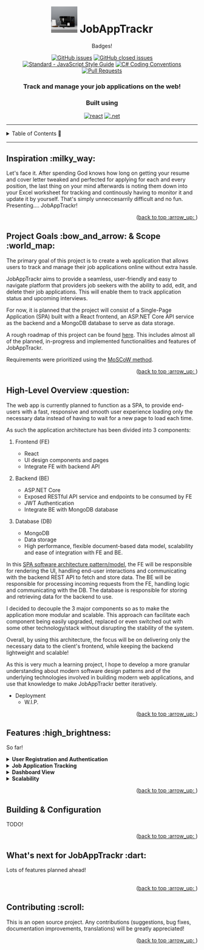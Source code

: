 <div align="center">
<h1>
    <a name="readme-top"></a>
    <img src="./docs/visuals/logo1.png" style="background-color:white" width="69px">
    <b> JobAppTrackr</b>
</h1>

<div align="center">

Badges!

[![GitHub issues](https://img.shields.io/github/issues-raw/bhodrolok/jobapptrackr?color=blue&style=plastic)](https://github.com/Bhodrolok/JobAppTrackr/issues)
[![GitHub closed issues](https://img.shields.io/github/issues-closed-raw/bhodrolok/jobapptrackr)](https://github.com/Bhodrolok/JobAppTrackr/issues?q=is%3Aissue+is%3Aclosed)
[![Standard - JavaScript Style Guide](https://img.shields.io/badge/code%20style-standard-yellowgreen.svg?style=flat&logo=javascript&logoColor=white)](http://standardjs.com/)
[![C# Coding Conventions](https://img.shields.io/badge/coding%20convention-standard-green.svg?style=flat&logo=csharp&logoColor=white)](https://learn.microsoft.com/en-us/dotnet/csharp/fundamentals/coding-style/coding-conventions)
[![Pull Requests](https://img.shields.io/badge/PRs-welcome-brightgreen.svg?style=flat&logo=cachet&logoColor=white)](https://github.com/Bhodrolok/JobAppTrackr/pulls)


</div>

### Track and manage your job applications on the web!

<h3> Built using </h3>

[![react](https://img.shields.io/badge/react-%2320232a.svg?style=for-the-badge&logo=react&logoColor=%2361DAFB)](https://reactjs.org/)
[![.net](https://img.shields.io/badge/--blue?style=for-the-badge&logo=.net&logoColor=white)](https://protonmail.com)

</div>

---
<details>
  <summary>Table of Contents 🚩</summary>
  <ol>
    <li>
      <a href="#inspiration">Inspiration</a>
    </li>
    <li>
        <a href="#about-project">Project Goals & Scope</a>
    </li>
    <li><a href="#some-info">High-Level Overview </a>
    <li><a href="#features">Key Features</a>
    <li><a href="#too-much-time">Configuration</a></li>
    <!--FUTURE!
    <li><a href="#contributing">Contributing</a></li>
    <li><a href="#license">License</a></li>
    <li><a href="#contact">Contact</a></li>
    -->
    <li><a href="#extra">Feedback</a></li>
    <li><a href="#contributing">Contributing</a></li>
  </ol>
</details>

---

<h2 id="inspiration"> Inspiration :milky_way: </h2>

Let's face it. After spending God knows how long on getting your resume and cover letter tweaked and perfected for applying for each and every position, the last thing on your mind afterwards is noting them down into your Excel worksheet for tracking and continously having to monitor it and update it by yourself. That's simply unneccesarrily difficult and no fun. Presenting.... JobAppTrackr!

<p align="right">(<a href="#readme-top">back to top :arrow_up: </a>)</p>

<h2 id="about-project"> Project Goals :bow_and_arrow: & Scope :world_map: </h2>

The primary goal of this project is to create a web application that allows users to track and manage their job applications online without extra hassle.

JobAppTrackr aims to provide a seamless, user-friendly and easy to navigate platform that providers job seekers with the ability to add, edit, and delete their job applications. This will enable them to track application status and upcoming interviews.

For now, it is planned that the project will consist of a Single-Page Application (SPA) built with a React frontend, an ASP.NET Core API service as the backend and a MongoDB database to serve as data storage. 

A rough roadmap of this project can be found [here](https://github.com/users/Bhodrolok/projects/1). This includes almost all of the planned, in-progress and implemented functionalities and features of JobAppTrackr.

Requirements were prioritized using the [MoSCoW method](https://en.wikipedia.org/wiki/MoSCoW_method).
<p align="right">(<a href="#readme-top">back to top :arrow_up: </a>)</p>


<h2 id="some-info"> High-Level Overview :question: </h2>

The web app is currently planned to function as a SPA, to provide end-users with a fast, responsive and smooth user experience loading only the necessary data instead of having to wait for a new page to load each time.

As such the application architecture has been divided into 3 components: 

1. Frontend (FE)
    * React
    * UI design components and pages
    * Integrate FE with backend API

2. Backend (BE)
    * ASP.NET Core 
    * Exposed RESTful API service and endpoints to be consumed by FE
    * JWT Authentication
    * Integrate BE with MongoDB database

3. Database (DB)
    * MongoDB
    * Data storage
    * High performance, flexible document-based data model, scalability and ease of integration with FE and BE.

In this [SPA software architecture pattern/model](https://livebook.manning.com/book/spa-design-and-architecture/chapter-1/11), the FE will be responsible for rendering the UI, handling end-user interactions and communicating with the backend REST API to fetch and store data. 
The BE will be responsible for processing incoming requests from the FE, handling logic and communicating with the DB. The database is responsible for storing and retrieving data for the backend to use.

I decided to decouple the 3 major components so as to make the application more modular and scalable. This approach can facilitate each component being easily upgraded, replaced or even switched out with some other technology/stack without disrupting the stability of the system. 

Overall, by using this architecture, the focus will be on delivering only the necessary data to the client's frontend, while keeping the backend lightweight and scalable!

As this is very much a learning project, I hope to develop a more granular understanding about modern software design patterns and of the underlying technologies involved in building modern web applications, and use that knowledge to make JobAppTrackr better iteratively.

* Deployment
    * W.I.P.


<p align="right">(<a href="#readme-top">back to top :arrow_up: </a>)</p>

<h2 id="features"> Features :high_brightness: </h2>

So far!

<details>
    <summary> 
        <b>User Registration and Authentication</b> 
    </summary>
     Enable users to create accounts and log in securely.
</details>

<details>
    <summary> 
        <b>Job Application Tracking</b> 
    </summary>
     Enable users to track job applications, and their status, efficiently throughout their job search. Status includes attributes such as URL of job posting, position, date applied,company name, resume/cover letter used to apply, etc.
</details>

<details>
    <summary> 
        <b>Dashboard View</b> 
    </summary>
     Provide users with a bird's-eye view of job application status and progress,  helping them stay organized and on top of their job search.
</details>

<details>
    <summary> 
        <b>Scalability</b> 
    </summary>
     Allow for easy scaling, upgrading and adding of new features over time as the application grows.
</details>

<p align="right">(<a href="#readme-top">back to top :arrow_up: </a>)</p>

<h2 name="too-much-time"> Building & Configuration</h2>
<p>TODO!</p>
<!--
You can tweak the Docker Compose file and tweak the values defined in `environment`.
It is recommended to use the `--no-cache` option when building images.
To make things even simpler, a `.env` file which contains the necessary configuration for the application to run, can be used. 
This way, you can build a image by running: `docker-compose --env-file ./path/to/.env build --no-cache --force-rm`
You can create the .env file and place them in the `peer` folder (and the `proxy` folder as well if you want to run the <b> Proxy</b> locally!).
The general format of a `.env` file is:
```
VARIABLE1=YOUR_VALUE1
VARIABLE2=YOUR_VALUE2 
```
You can read more about the environment variables [here](./docs/README.md#environment-variables).
-->

<p align="right">(<a href="#readme-top">back to top :arrow_up: </a>)</p>

<h2 id="extra"> What's next for JobAppTrackr :dart: </h2>

Lots of features planned ahead! <br><br>
<p align="right">(<a href="#readme-top">back to top :arrow_up: </a>)</p>


<h2 id="contributing">Contributing :scroll: </h2>

This is an open source project. Any contributions (suggestions, bug fixes, documentation improvements, translations) will be greatly appreciated!

<p align="right">(<a href="#readme-top">back to top :arrow_up: </a>)</p>
